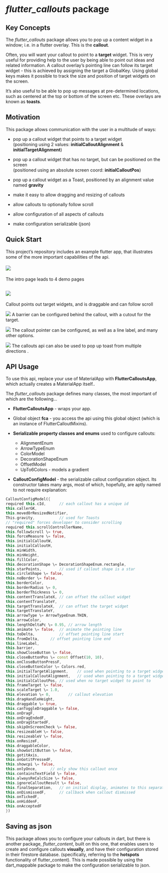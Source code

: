 # *flutter\_callouts* package

## Key Concepts

The *flutter\_callouts* package allows you to pop up a content widget in a window; i.e. in a flutter overlay. This is the **callout**.

Often, you will want your callout to point to a **target** widget. This is very useful for providing help to the user by being able to point out ideas and related information. A callout overlay’s pointing line can follow its target widget \- this is achieved by assigning the target a GlobalKey. Using global keys makes it possible to track the size and position of target widgets on the screen.

It’s also useful to be able to pop up messages at pre-determined locations, such as centered at the top or bottom of the screen etc. These overlays are known as **toasts**.

## Motivation

This package allows communication with the user in a multitude of ways:

* pop up a callout widget that points to a target widget  
  (positioning using 2 values: **initialCalloutAlignment** & **initialTargetAlignment**)

* pop up a callout widget that has no target, but can be positioned on the screen  
  (positioned using an absolute screen coord: **initialCalloutPos**)

* pop up a callout widget as a Toast, positioned by an alignment value named **gravity**

* make it easy to allow dragging and resizing of callouts

* allow callouts to optionally follow scroll

* allow configuration of all aspects of callouts

* make configuration serializable (json)

## Quick Start

This project’s repository includes an example flutter app, that illustrates some of the more important capabilities of the api.

#### ![](readme_images/intro_page.png)

The intro page leads to 4 demo pages

## ![](readme_images/dragging_and_scrolling.gif)

Callout points out target widgets, and is draggable and can follow scroll

![](readme_images/barrier_demo.gif)
A barrier can be configured behind the callout, with a cutout for the target.

![](readme_images/pointer_demo.gif)
The callout pointer can be configured, as well as a line label, and many other options.

![](readme_images/toast_demo.gif)
The callouts api can also be used to pop up toast from multiple directions .

## API Usage

To use this api, replace your use of MaterialApp with **FlutterCalloutsApp**, which actually creates a MaterialApp itself..

The *flutter\_callouts* package defines many classes, the most important of which are the following…

* **FlutterCalloutsApp** \- wraps your app.

* Global object **fca** \- you access the api using this global object
  (which is an instance of FlutterCalloutMixins).

* **Serializable property classes and enums** used to configure callouts:
  * AlignmentEnum
  * ArrowTypeEnum
  * ColorModel
  * DecorationShapeEnum
  * OffsetModel
  * UpTo6Colors \- models a gradient

* **CalloutConfigModel** \- the serializable callout configuration object. Its constructor takes many args, most of which, hopefully, are aptly named to not require explanation:

```dart 
CalloutConfigModel({
required this.cId,		// each callout has a unique id  
this.callerGK,
this.movedOrResizedNotifier,
This.gravity,			// used for Toasts
// "required" forces developer to consider scrolling
required this.scrollControllerName,
this.followScroll \= true,
this.forceMeasure \= false,
this.initialCalloutW,
this.initialCalloutH,
this.minWidth,
this.minHeight,
this.fillColor,
this.decorationShape \= DecorationShapeEnum.rectangle,
this.starPoints,		// used if callout shape is a star  
this.circleShape \= false,
this.noBorder \= false,
this.borderColor,
this.borderRadius \= 0,
this.borderThickness \= 0,
this.contentTranslateX,	// can offset the callout widget  
this.contentTranslateY,
this.targetTranslateX,	// can offset the target widget  
this.targetTranslateY,
this.arrowType \= ArrowTypeEnum.THIN,
this.arrowColor,
this.lengthDeltaPc \= 0.95,	// arrow length  
this.animate \= false,	// animate the pointing line  
this.toDelta,			// offset pointing line start  
this.fromDelta,		// offset pointing line end  
this.lineLabel,
this.barrier,
this.showCloseButton \= false,
this.closeButtonPos \= const Offset(10, 10),
this.onCloseButtonPressF,
this.closeButtonColor \= Colors.red,
this.initialTargetAlignment,	// used when pointing to a target widget  
this.initialCalloutAlignment,	// used when pointing to a target widget  
this.initialCalloutPos,	// used when no target widget to point to  
this.frameTarget \= false,
this.scaleTarget \= 1.0,
this.elevation \= 0,		// callout elevation  
this.dragHandleHeight,
this.draggable \= true,
this.canToggleDraggable \= false,
this.onDragF,
this.onDragEndedF,
this.onDragStartedF,
this.skipOnScreenCheck \= false,
this.resizeableH \= false,
this.resizeableV \= false,
this.onResizeF,
this.draggableColor,
this.showGotitButton \= false,
this.gotitAxis,
this.onGotitPressedF,
this.showcpi \= false,
this.onlyOnce,		// only show this callout once  
this.containsTextField \= false,
this.alwaysReCalcSize \= false,
this.ignoreCalloutResult \= false,
this.finalSeparation,	// on initial display, animates to this separation  
this.onDismissedF,		// callback when callout dismissed  
this.onTickedF,
this.onHiddenF,
this.onAcceptedF
})
```

## Saving as json
This package allows you to configure your callouts in dart, but there is another package, *flutter\_content*, built on this one, that enables users to create and configure callouts **visually**,
and have their configuration stored in their firestore database.
(specifically, referring to the **hotspots** functionality of flutter\_content).
This is made possible by using the dart\_mappable package to make the configuration serializable to json.
